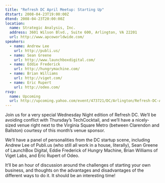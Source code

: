 ```yaml
---
title: "Refresh DC April Meetup: Starting Up"
dtstart: 2008-04-23T19:00:00Z
dtend: 2008-04-23T20:00:00Z
location:
  name: Strategic Analysis, Inc.
  address: 3601 Wilson Blvd., Suite 600, Arlington, VA 22201
  url: http://www.apcoworldwide.com/
speakers:
  - name: Andrew Lee
    url: http://publi.us/
  - name: Sean Greene
    url: http://www.launchboxdigital.com/
  - name: Eddie Frederick
    url: http://hungrymachine.com/
  - name: Brian Williams
    url: http://viget.com/
  - name: Eric Rupert
    url: http://odeo.com/
rsvp:
  name: Upcoming
  url: http://upcoming.yahoo.com/event/473721/DC/Arlington/Refresh-DC-April-Meetup-Starting-Up/Strategic-Analysis-Inc/
---
```


Join us for a very special Wednesday Night edition of Refresh DC. We’ll be avoiding conflict with Thursday’s TechCocktail, and we’ll have a nicely-sized venue right next to the Virginia Square Metro (between Clarendon and Ballston) courtesy of this month’s venue sponsor.

We’ll have a panel of personalities from the DC startup scene, including Andrew Lee of Publi.us (who still all work in a house, literally), Sean Greene of LaunchBox Digital, Eddie Frederick of Hungry Machine, Brian Williams of Viget Labs, and Eric Rupert of Odeo.

It’ll be an hour of discussion around the challenges of starting your own business, and thoughts on the advantages and disadvantages of the different ways to do it. It should be an interesting time!